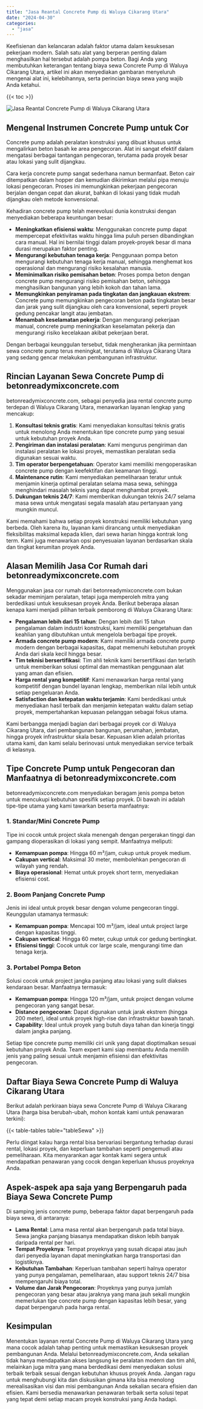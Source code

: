 ```yaml
---
title: "Jasa Reantal Concrete Pump di Waluya Cikarang Utara"
date: "2024-04-30"
categories: 
  - "jasa"
---
```


Keefisienan dan kelancaran adalah faktor utama dalam kesuksesan pekerjaan modern. Salah satu alat yang berperan penting dalam menghasilkan hal tersebut adalah pompa beton. Bagi Anda yang membutuhkan keterangan tentang biaya sewa Concrete Pump di Waluya Cikarang Utara, artikel ini akan menyediakan gambaran menyeluruh mengenai alat ini, kelebihannya, serta perincian biaya sewa yang wajib Anda ketahui.

{{< toc >}}

![Jasa Reantal Concrete Pump di Waluya Cikarang Utara](https://betoncor8.github.io/pump/concrete-pump%20(24).png)

## Mengenal Instrumen Concrete Pump untuk Cor

Concrete pump adalah peralatan konstruksi yang dibuat khusus untuk mengalirkan beton basah ke area pengecoran. Alat ini sangat efektif dalam mengatasi berbagai tantangan pengecoran, terutama pada proyek besar atau lokasi yang sulit dijangkau.

Cara kerja concrete pump sangat sederhana namun bermanfaat. Beton cair ditempatkan dalam hopper dan kemudian dikirimkan melalui pipa menuju lokasi pengecoran. Proses ini memungkinkan pekerjaan pengecoran berjalan dengan cepat dan akurat, bahkan di lokasi yang tidak mudah dijangkau oleh metode konvensional.

Kehadiran concrete pump telah merevolusi dunia konstruksi dengan menyediakan beberapa keuntungan besar:

- **Meningkatkan efisiensi waktu**: Menggunakan concrete pump dapat mempercepat efektivitas waktu hingga lima puluh persen dibandingkan cara manual. Hal ini bernilai tinggi dalam proyek-proyek besar di mana durasi merupakan faktor penting.
- **Mengurangi kebutuhan tenaga kerja**: Penggunaan pompa beton mengurangi kebutuhan tenaga kerja manual, sehingga menghemat kos operasional dan mengurangi risiko kesalahan manusia.
- **Meminimalkan risiko pemisahan beton**: Proses pompa beton dengan concrete pump mengurangi risiko pemisahan beton, sehingga menghasilkan bangunan yang lebih kokoh dan tahan lama.
- **Memungkinkan penyiraman pada tingkatan dan jangkauan ekstrem**: Concrete pump memungkinkan pengecoran beton pada tingkatan besar dan jarak yang sulit dijangkau oleh cara konvensional, seperti proyek gedung pencakar langit atau jembatan.
- **Menambah keselamatan pekerja**: Dengan mengurangi pekerjaan manual, concrete pump meningkatkan keselamatan pekerja dan mengurangi risiko kecelakaan akibat pekerjaan berat.

Dengan berbagai keunggulan tersebut, tidak mengherankan jika permintaan sewa concrete pump terus meningkat, terutama di Waluya Cikarang Utara yang sedang gencar melakukan pembangunan infrastruktur.

## Rincian Layanan Sewa Concrete Pump di betonreadymixconcrete.com

betonreadymixconcrete.com, sebagai penyedia jasa rental concrete pump terdepan di Waluya Cikarang Utara, menawarkan layanan lengkap yang mencakup:

1. **Konsultasi teknis gratis**: Kami menyediakan konsultasi teknis gratis untuk menolong Anda menentukan tipe concrete pump yang sesuai untuk kebutuhan proyek Anda.
2. **Pengiriman dan instalasi peralatan**: Kami mengurus pengiriman dan instalasi peralatan ke lokasi proyek, memastikan peralatan sedia digunakan sesuai waktu.
3. **Tim operator berpengetahuan**: Operator kami memiliki mengoperasikan concrete pump dengan keefektifan dan keamanan tinggi.
4. **Maintenance rutin**: Kami menyediakan pemeliharaan teratur untuk menjamin kinerja optimal peralatan selama masa sewa, sehingga menghindari masalah teknis yang dapat menghambat proyek.
5. **Dukungan teknis 24/7**: Kami memberikan dukungan teknis 24/7 selama masa sewa untuk mengatasi segala masalah atau pertanyaan yang mungkin muncul.

Kami memahami bahwa setiap proyek konstruksi memiliki kebutuhan yang berbeda. Oleh karena itu, layanan kami dirancang untuk menyediakan fleksibilitas maksimal kepada klien, dari sewa harian hingga kontrak long term. Kami juga menawarkan opsi penyesuaian layanan berdasarkan skala dan tingkat kerumitan proyek Anda.

## Alasan Memilih Jasa Cor Rumah dari betonreadymixconcrete.com

Menggunakan jasa cor rumah dari betonreadymixconcrete.com bukan sekadar meminjam peralatan, tetapi juga memperoleh mitra yang berdedikasi untuk kesuksesan proyek Anda. Berikut beberapa alasan kenapa kami menjadi pilihan terbaik pemborong di Waluya Cikarang Utara:

- **Pengalaman lebih dari 15 tahun**: Dengan lebih dari 15 tahun pengalaman dalam industri konstruksi, kami memiliki pengetahuan dan keahlian yang dibutuhkan untuk mengelola berbagai tipe proyek.
- **Armada concrete pump modern**: Kami memiliki armada concrete pump modern dengan berbagai kapasitas, dapat memenuhi kebutuhan proyek Anda dari skala kecil hingga besar.
- **Tim teknisi bersertifikasi**: Tim ahli teknik kami bersertifikasi dan terlatih untuk memberikan solusi optimal dan memastikan penggunaan alat yang aman dan efisien.
- **Harga rental yang kompetitif**: Kami menawarkan harga rental yang kompetitif dengan bundel layanan lengkap, memberikan nilai lebih untuk setiap pengeluaran Anda.
- **Satisfaction dan ketepatan waktu terjamin**: Kami berdedikasi untuk menyediakan hasil terbaik dan menjamin ketepatan waktu dalam setiap proyek, mempertahankan kepuasan pelanggan sebagai fokus utama.

Kami berbangga menjadi bagian dari berbagai proyek cor di Waluya Cikarang Utara, dari pembangunan bangunan, perumahan, jembatan, hingga proyek infrastruktur skala besar. Kepuasan klien adalah prioritas utama kami, dan kami selalu berinovasi untuk menyediakan service terbaik di kelasnya.

## Tipe Concrete Pump untuk Pengecoran dan Manfaatnya di betonreadymixconcrete.com

betonreadymixconcrete.com menyediakan beragam jenis pompa beton untuk mencukupi kebutuhan spesifik setiap proyek. Di bawah ini adalah tipe-tipe utama yang kami tawarkan beserta manfaatnya:

### 1\. Standar/Mini Concrete Pump

Tipe ini cocok untuk project skala menengah dengan pergerakan tinggi dan gampang dioperasikan di lokasi yang sempit. Manfaatnya meliputi:

- **Kemampuan pompa**: Hingga 60 m³/jam, cukup untuk proyek medium.
- **Cakupan vertical**: Maksimal 30 meter, membolehkan pengecoran di wilayah yang rendah.
- **Biaya operasional**: Hemat untuk proyek short term, menyediakan efisiensi cost.

### 2\. Boom Panjang Concrete Pump

Jenis ini ideal untuk proyek besar dengan volume pengecoran tinggi. Keunggulan utamanya termasuk:

- **Kemampuan pompa**: Mencapai 100 m³/jam, ideal untuk project large dengan kapasitas tinggi.
- **Cakupan vertical**: Hingga 60 meter, cukup untuk cor gedung bertingkat.
- **Efisiensi tinggi**: Cocok untuk cor large scale, mengurangi time dan tenaga kerja.

### 3\. Portabel Pompa Beton

Solusi cocok untuk project jangka panjang atau lokasi yang sulit diakses kendaraan besar. Manfaatnya termasuk:

- **Kemampuan pompa**: Hingga 120 m³/jam, untuk project dengan volume pengecoran yang sangat besar.
- **Distance pengecoran**: Dapat digunakan untuk jarak ekstrem (hingga 200 meter), ideal untuk proyek high-rise dan infrastruktur bawah tanah.
- **Capability**: Ideal untuk proyek yang butuh daya tahan dan kinerja tinggi dalam jangka panjang.

Setiap tipe concrete pump memiliki ciri unik yang dapat dioptimalkan sesuai kebutuhan proyek Anda. Team expert kami siap membantu Anda memilih jenis yang paling sesuai untuk menjamin efisiensi dan efektivitas pengecoran.

## Daftar Biaya Sewa Concrete Pump di Waluya Cikarang Utara

Berikut adalah perkiraan biaya sewa Concrete Pump di Waluya Cikarang Utara (harga bisa berubah-ubah, mohon kontak kami untuk penawaran terkini):

{{< table-tables table="tableSewa" >}}

Perlu diingat kalau harga rental bisa bervariasi bergantung terhadap durasi rental, lokasi proyek, dan keperluan tambahan seperti pengemudi atau pemeliharaan. Kita menyarankan agar kontak kami segera untuk mendapatkan penawaran yang cocok dengan keperluan khusus proyeknya Anda.

## Aspek-aspek apa saja yang Berpengaruh pada Biaya Sewa Concrete Pump

Di samping jenis concrete pump, beberapa faktor dapat berpengaruh pada biaya sewa, di antaranya:

- **Lama Rental**: Lama masa rental akan berpengaruh pada total biaya. Sewa jangka panjang biasanya mendapatkan diskon lebih banyak daripada rental per hari.
- **Tempat Proyeknya**: Tempat proyeknya yang susah dicapai atau jauh dari penyedia layanan dapat meningkatkan harga transportasi dan logistiknya.
- **Kebutuhan Tambahan**: Keperluan tambahan seperti halnya operator yang punya pengalaman, pemeliharaan, atau support teknis 24/7 bisa mempengaruhi biaya total.
- **Volume dan Jarak Pengecoran**: Proyeknya yang punya jumlah pengecoran yang besar atau jaraknya yang mana jauh sekali mungkin memerlukan tipe concrete pump dengan kapasitas lebih besar, yang dapat berpengaruh pada harga rental.

## Kesimpulan

Menentukan layanan rental Concrete Pump di Waluya Cikarang Utara yang mana cocok adalah tahap penting untuk memastikan kesuksesan proyek pembangunan Anda. Melalui betonreadymixconcrete.com, Anda sekalian tidak hanya mendapatkan akses langsung ke peralatan modern dan tim ahli, melainkan juga mitra yang mana berdedikasi demi menyediakan solusi terbaik terbaik sesuai dengan kebutuhan khusus proyek Anda. Jangan ragu untuk menghubungi kita dan diskusikan gimana kita bisa menolong merealisasikan visi dan misi pembangunan Anda sekalian secara efisien dan efisien. Kami bersedia menawarkan penawaran terbaik serta solusi tepat yang tepat demi setiap macam proyek konstruksi yang Anda hadapi.
